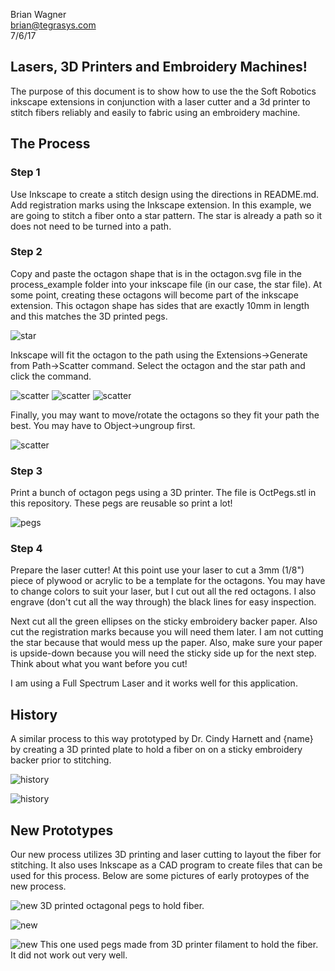 Brian Wagner  
brian@tegrasys.com  
7/6/17

## Lasers, 3D Printers and Embroidery Machines!

The purpose of this document is to show how to use the the Soft Robotics inkscape extensions in conjunction with a laser cutter and a 3d printer to stitch fibers reliably and easily to fabric using an embroidery machine.

## The Process

### Step 1

Use Inkscape to create a stitch design using the directions in README.md.  Add registration marks using the Inkscape extension.  In this example, we are going to stitch a fiber onto a star pattern.  The star is already a path so it does not need to be turned into a path.  

### Step 2

Copy and paste the octagon shape that is in the octagon.svg file in the process_example folder into your inkscape file (in our case, the star file).  At some point, creating these octagons will become part of the inkscape extension.  This octagon shape has sides that are exactly 10mm in length and this matches the 3D printed pegs.  

![star](process_images/star_octo.jpg)

Inkscape will fit the octagon to the path using the Extensions->Generate from Path->Scatter command.
Select the octagon and the star path and click the command.

![scatter](process_images/scatter.jpg)
![scatter](process_images/scatter2.jpg)
![scatter](process_images/scatter3.jpg)

Finally, you may want to move/rotate the octagons so they fit your path the best.  You may have to Object->ungroup first.

![scatter](process_images/scatter4.jpg)

### Step 3

Print a bunch of octagon pegs using a 3D printer.  The file is OctPegs.stl in this repository.  These pegs are reusable so print a lot!

![pegs](process_images/pegs3D.jpg)

### Step 4

Prepare the laser cutter!  At this point use your laser to cut a 3mm (1/8") piece of plywood or acrylic to be a template for the octagons.  You may have to change colors to suit your laser, but I cut out all the red octagons.  I also engrave (don't cut all the way through) the black lines for easy inspection.  

Next cut all the green ellipses on the sticky embroidery backer paper.  Also cut the registration marks because you will need them later.  I am not cutting the star because that would mess up the paper.  Also, make sure your paper is upside-down because you will need the sticky side up for the next step.  Think about what you want before you cut!

I am using a Full Spectrum Laser and it works well for this application.










## History

A similar process to this way prototyped by Dr. Cindy Harnett and {name} by creating a 3D printed plate to hold a fiber on on a sticky embroidery backer prior to stitching.  

![history](process_images/threadONtemplate.jpg)

![history](process_images/Sticky4.jpg)

## New Prototypes

Our new process utilizes 3D printing and laser cutting to layout the fiber for stitching.  It also uses Inkscape as a CAD program to create files that can be used for this process.  Below are some pictures of early protoypes of the new process.


![new](process_images/pegs1.jpg)
3D printed octagonal pegs to hold fiber.

![new](process_images/pegs2.jpg)

![new](process_images/pegs3.jpg) This one used pegs made from 3D printer filament to hold the fiber.  It did not work out very well.




